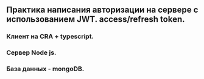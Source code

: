 ## Практика написания авторизации на сервере с использованием JWT. access/refresh token. 
### Клиент на CRA + typescript. 
### Сервер Node js. 
### База данных - mongoDB.
